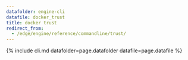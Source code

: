```yaml
---
datafolder: engine-cli
datafile: docker_trust
title: docker trust
redirect_from:
  - /edge/engine/reference/commandline/trust/
---
```

<!--
This page is automatically generated from Docker's source code. If you want to
suggest a change to the text that appears here, open a ticket or pull request
in the source repository on GitHub:

https://github.com/docker/cli
-->

{% include cli.md datafolder=page.datafolder datafile=page.datafile %}
